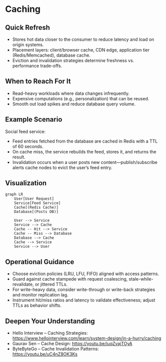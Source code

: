 # Caching

## Quick Refresh
- Stores hot data closer to the consumer to reduce latency and load on origin systems.
- Placement layers: client/browser cache, CDN edge, application tier (Redis/Memcached), database cache.
- Eviction and invalidation strategies determine freshness vs. performance trade-offs.

## When to Reach For It
- Read-heavy workloads where data changes infrequently.
- Expensive computations (e.g., personalization) that can be reused.
- Smooth out load spikes and reduce database query volume.

## Example Scenario
Social feed service:
- Feed entries fetched from the database are cached in Redis with a TTL of 60 seconds.
- On cache miss, the service rebuilds the feed, stores it, and returns the result.
- Invalidation occurs when a user posts new content—publish/subscribe alerts cache nodes to evict the user’s feed entry.

## Visualization
```mermaid
graph LR
    User[User Request]
    Service[Feed Service]
    Cache[(Redis Cache)]
    Database[(Posts DB)]

    User --> Service
    Service --> Cache
    Cache -- Hit --> Service
    Cache -- Miss --> Database
    Database --> Cache
    Cache --> Service
    Service --> User
```

## Operational Guidance
- Choose eviction policies (LRU, LFU, FIFO) aligned with access patterns.
- Guard against cache stampede with request coalescing, stale-while-revalidate, or jittered TTLs.
- For write-heavy data, consider write-through or write-back strategies and monitor replication lag.
- Instrument hit/miss ratios and latency to validate effectiveness; adjust TTLs as behavior shifts.

## Deepen Your Understanding
- Hello Interview – Caching Strategies: https://www.hellointerview.com/learn/system-design/in-a-hurry/caching
- Gaurav Sen – Cache Design: https://youtu.be/iuqZvajTOyA
- ByteByteGo – Cache Invalidation Patterns: https://youtu.be/uC4nZ8OK3Ks
